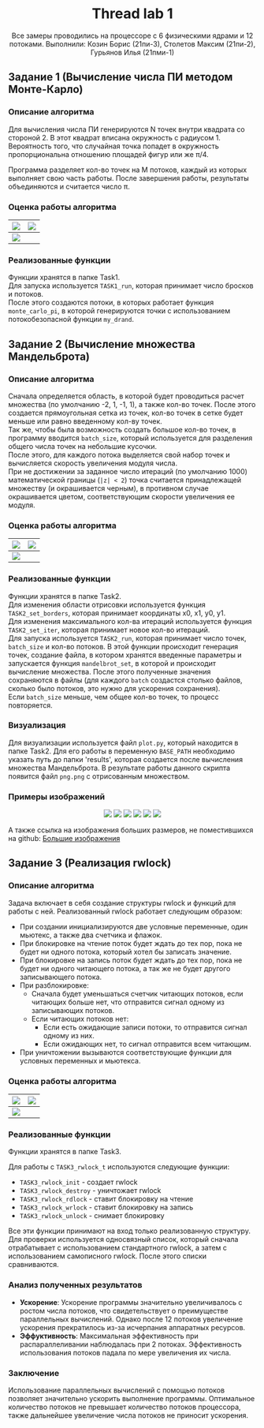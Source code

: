 <h1 align="center">
Thread lab 1
</h1>

<div align="center">
Все замеры проводились на процессоре с 6 физическими ядрами и 12 потоками.
Выполнили: Козин Борис (21пи-3), Столетов Максим (21пи-2), Гурьянов Илья (21пми-1)
</div>

## Задание 1 (Вычисление числа ПИ методом Монте-Карло)

### Описание алгоритма

Для вычисления числа ПИ генерируются N точек внутри квадрата со стороной 2.
В этот квадрат вписана окружность с радиусом 1\. Вероятность того, что случайная точка попадет в окружность
пропорциональна отношению площадей фигур или же π/4.

Программа разделяет кол-во точек на M потоков, каждый из которых выполняет свою часть работы.
После завершения работы, результаты объединяются и считается число π.

### Оценка работы алгоритма

| ![](res/Screenshot_1.png) | ![](res/Screenshot_2.png) |
|:-------------------------:|:-------------------------:|
| ![](res/Screenshot_3.png) |                           |

### Реализованные функции

Функции хранятся в папке Task1.  
Для запуска используется `TASK1_run`, которая принимает число бросков и потоков.  
После этого создаются потоки, в которых работает функция `monte_carlo_pi`, в которой генерируются точки
с использованием потокобезопасной функции `my_drand`.

## Задание 2 (Вычисление множества Мандельброта)

### Описание алгоритма

Сначала определяется область, в которой будет проводиться расчет множества (по умолчанию -2, 1, -1, 1),
а также кол-во точек. После этого создается прямоугольная сетка из точек, кол-во точек в сетке будет
меньше или равно введенному кол-ву точек.  
Так же, чтобы была возможность создать большое кол-во точек, в программу вводится `batch_size`, который
используется для разделения общего числа точек на небольшие кусочки.  
После этого, для каждого потока выделяется свой набор точек и вычисляется скорость увеличения модуля числа.  
При не достижении за заданное число итераций (по умолчанию 1000) математической границы (`|z| < 2`) точка
считается принадлежащей множеству (и окрашивается черным), в противном случае окрашивается цветом,
соответствующим скорости увеличения ее модуля.

### Оценка работы алгоритма

| ![](res/Screenshot_4.png) | ![](res/Screenshot_5.png) |
|:-------------------------:|:-------------------------:|
| ![](res/Screenshot_6.png) |                           |

### Реализованные функции

Функции хранятся в папке Task2.  
Для изменения области отрисовки используется функция `TASK2_set_borders`, которая принимает координаты x0, x1, y0, y1.  
Для изменения максимального кол-ва итераций используется функция `TASK2_set_iter`, которая принимает новое кол-во
итераций.  
Для запуска используется `TASK2_run`, которая принимает число точек, `batch_size` и кол-во потоков.
В этой функции происходит генерация точек, создание файла, в котором хранятся введенные параметры и запускается функция
`mandelbrot_set`, в которой и происходит вычисление множества. После этого полученные значения сохраняются в файлы (для
каждого `batch` создастся столько файлов, сколько было потоков, это нужно для ускорения сохранения).  
Если `batch_size` меньше, чем общее кол-во точек, то процесс повторяется.

### Визуализация

Для визуализации используется файл `plot.py`, который находится в папке Task2. Для его работы в переменную `BASE_PATH`
необходимо указать путь до папки 'results', которая создается после вычисления множества Мандельброта. В результате
работы данного скрипта появится файл `png.png` с отрисованным множеством.

### Примеры изображений

<div align="center">

![](res/big.png)
![](res/neuron.png)
![](res/shima.png)
![](res/star.png)
![](res/sun.png)
![](res/virus.png)

</div>

А также ссылка на изображения больших размеров, не поместившихся на
github: [Большие изображения](https://disk.yandex.ru/d/1PaCu7Gunfqwkw)

## Задание 3 (Реализация rwlock)

### Описание алгоритма

Задача включает в себя создание структуры rwlock и функций для работы с ней. Реализованный rwlock работает следующим
образом:

* При создании инициализируются две условные переменные, один мьютекс, а также два счетчика и флажок.
* При блокировке на чтение поток будет ждать до тех пор, пока не будет ни одного потока, который хотел бы записать
  значение.
* При блокировке на запись поток будет ждать до тех пор, пока не будет ни одного читающего потока, а так же не будет
  другого записывающего потока.
* При разблокировке:
    * Сначала будет уменьшаться счетчик читающих потоков, если читающих больше нет, что отправится
      сигнал одному из записывающих потоков.
    * Если читающих потоков нет:
        * Если есть ожидающие записи потоки, то отправится сигнал одному из них.
        * Если ожидающих нет, то сигнал отправится всем читающим.
* При уничтожении вызываются соответствующие функции для условных переменных и мьютекса.

### Оценка работы алгоритма

| ![](res/Screenshot_7.png) | ![](res/Screenshot_8.png) |
|:-------------------------:|:-------------------------:|
| ![](res/Screenshot_9.png) |                           |

### Реализованные функции

Функции хранятся в папке Task3.

Для работы с `TASK3_rwlock_t` используются следующие функции:

* `TASK3_rwlock_init` - создает rwlock
* `TASK3_rwlock_destroy` - уничтожает rwlock
* `TASK3_rwlock_rdlock` - ставит блокировку на чтение
* `TASK3_rwlock_wrlock` - ставит блокировку на запись
* `TASK3_rwlock_unlock` - снимает блокировку

Все эти функции принимают на вход только реализованную структуру.  
Для проверки используется односвязный список, который сначала отрабатывает с использованием стандартного rwlock, а
затем с использованием самописного rwlock. После этого списки сравниваются.

### Анализ полученных результатов

* **Ускорение**: Ускорение программы значительно увеличивалось с ростом числа потоков, что свидетельствует о
  преимуществе параллельных вычислений. Однако после 12 потоков увеличение ускорения прекратилось из-за исчерпания
  аппаратных ресурсов.
* **Эффуктивность**: Максимальная эффективность при распараллеливании наблюдалась при 2 потоках. Эффективность
  использования потоков падала по мере увеличения их числа.

### Заключение

Использование параллельных вычислений с помощью потоков позволяет значительно ускорить выполнение программы. Оптимальное
количество потоков не превышает количество
потоков процессора, также дальнейшее увеличение числа потоков не приносит ускорения.